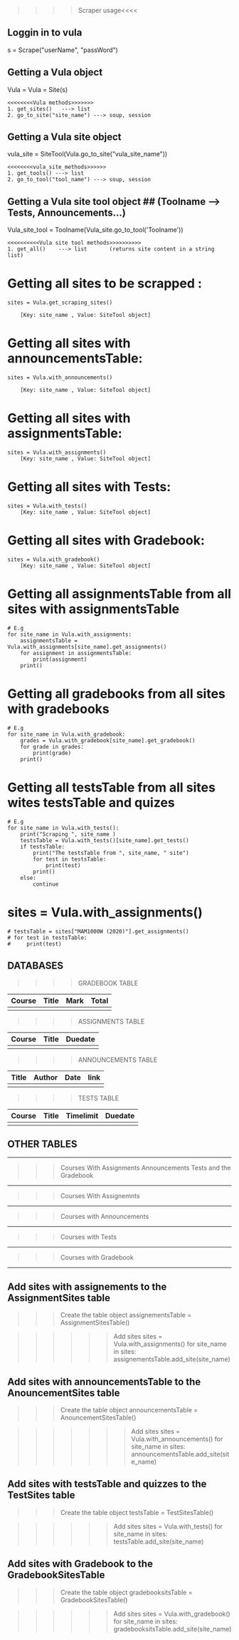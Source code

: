
>>>>Scraper usage<<<<

## Loggin in to vula ##
s = Scrape("userName", "passWord")

## Getting a Vula object ##
Vula = Vula = Site(s)
    
    <<<<<<<<Vula methods>>>>>>>
    1. get_sites()   ---> list
    2. go_to_site("site_name") ---> soup, session

## Getting a Vula site object ##
vula_site = SiteTool(Vula.go_to_site("vula_site_name"))

    <<<<<<<<vula_site_methods>>>>>>
    1. get_tools() ---> list
    2. go_to_tool("tool_name") ---> soup, session
## Getting a Vula site tool object ## (Toolname --> Tests, Announcements...)
Vula_site_tool = Toolname(Vula_site.go_to_tool('Toolname'))

    <<<<<<<<<<Vula site tool methods>>>>>>>>>>
    1. get_all()    ---> list       (returns site content in a string list)

# Getting all sites to be scrapped : 

    sites = Vula.get_scraping_sites()      

        [Key: site_name , Value: SiteTool object]

# Getting all sites with announcementsTable:

    sites = Vula.with_announcements()  
    
        [Key: site_name , Value: SiteTool object]

# Getting all sites with assignmentsTable:

    sites = Vula.with_assignments()
        [Key: site_name , Value: SiteTool object]

# Getting all sites with Tests:

    sites = Vula.with_tests()
        [Key: site_name , Value: SiteTool object]

# Getting all sites with Gradebook:

    sites = Vula.with_gradebook()
        [Key: site_name , Value: SiteTool object]

# Getting all assignmentsTable from all sites with assignmentsTable
    # E.g
    for site_name in Vula.with_assignments:
        assignmentsTable = Vula.with_assignments[site_name].get_assignments()
        for assignment in assignmentsTable:
            print(assignment)
        print()

# Getting all gradebooks from all sites with gradebooks
    # E.g
    for site_name in Vula.with_gradebook:
        grades = Vula.with_gradebook[site_name].get_gradebook()
        for grade in grades:
            print(grade)
        print()

# Getting all testsTable from all sites wites testsTable and quizes
    # E.g
    for site_name in Vula.with_tests():
        print("Scraping ", site_name )
        testsTable = Vula.with_tests()[site_name].get_tests()
        if testsTable:
            print("The testsTable from ", site_name, " site")
            for test in testsTable:
                print(test)
            print()
        else:
            continue

# sites = Vula.with_assignments()
    # testsTable = sites["MAM1000W (2020)"].get_assignments()
    # for test in testsTable:
    #     print(test)


## DATABASES

                           
                         
>>>> GRADEBOOK TABLE

|Course | Title | Mark | Total |
|-------|-------|------|-------|
|       |       |      |       |
                            
                            
>>>> ASSIGNMENTS TABLE      

| Course | Title | Duedate | 
|--------|-------|---------|
|        |       |         |

                            
>>>> ANNOUNCEMENTS TABLE   

| Title | Author | Date | link |
|-------|--------|------|------|
|       |        |      |      |

                     
>>>> TESTS TABLE      

| Course | Title | Timelimit | Duedate|
|--------|-------|-----------|--------|
|        |       |           |        |
                      
## OTHER TABLES

-------------------------------------------------------------------------------
>>> Courses With Assignments Announcements Tests and the Gradebook
-------------------------------------------------------------------------------
>>> Courses With Assignemnts
-------------------------------------------------------------------------------
>>> Courses with Announcements
-------------------------------------------------------------------------------
>>> Courses with Tests
-------------------------------------------------------------------------------
>>> Courses with Gradebook
-------------------------------------------------------------------------------


## Add sites with assignements to the AssignmentSites table
>>>Create the table object
    assignementsTable  = AssignmentSitesTable()

>>>>>>Add sites
    sites = Vula.with_assignments()
    for site_name in sites:
        assignementsTable.add_site(site_name)

## Add sites with announcementsTable to the AnouncementSites table
>>> Create the table object
    announcementsTable  = AnouncementSitesTable()

>>>>>>>Add sites
    sites = Vula.with_announcements()
    for site_name in sites:
        announcementsTable.add_site(site_name)

## Add sites with testsTable and quizzes to the TestSites table
>>>Create the table object
    testsTable  = TestSitesTable()

>>>>>>Add sites
    sites = Vula.with_tests()
    for site_name in sites: 
        testsTable.add_site(site_name)

## Add sites with Gradebook to the GradebookSitesTable
>>>Create the table object
    gradebooksitsTable  = GradebookSitesTable()

>>>>>>Add sites
    sites = Vula.with_gradebook()
    for site_name in sites: 
        gradebooksitsTable.add_site(site_name)